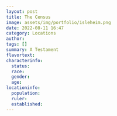 ```yaml
---
layout: post
title: The Census
image: assets/img/portfolio/isleheim.png
date: 2022-08-11 16:47
category: Locations
author: 
tags: []
summary: A Testament
flavortext: 
characterinfo:
  status: 
  race: 
  gender: 
  age: 
locationinfo:
  population: 
  ruler: 
  established: 
---
```


